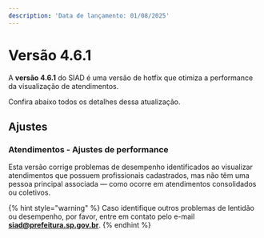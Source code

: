 ```yaml
---
description: 'Data de lançamento: 01/08/2025'
---
```


# Versão 4.6.1

A **versão 4.6.1** do SIAD é uma versão de hotfix que otimiza a performance da visualização de atendimentos.

Confira abaixo todos os detalhes dessa atualização.

## Ajustes

### Atendimentos - Ajustes de performance

Esta versão corrige problemas de desempenho identificados ao visualizar atendimentos que possuem profissionais cadastrados, mas não têm uma pessoa principal associada — como ocorre em atendimentos consolidados ou coletivos.

{% hint style="warning" %}
Caso identifique outros problemas de lentidão ou desempenho, por favor, entre em contato pelo e-mail **siad@prefeitura.sp.gov.br**.
{% endhint %}

